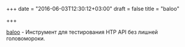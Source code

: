 +++
date = "2016-06-03T12:30:12+03:00"
draft = false
title = "baloo"

+++

<p><a href="https://github.com/h2non/baloo">baloo</a>&nbsp;- Инструмент для тестирования HTP API без лишней головомороки.</p>


